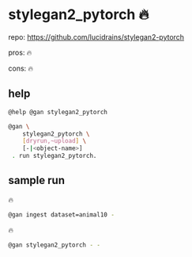 # stylegan2_pytorch 🔥

repo: https://github.com/lucidrains/stylegan2-pytorch

pros: 🔥

cons: 🔥

## help

```bash
@help @gan stylegan2_pytorch
```
```bash
@gan \
	stylegan2_pytorch \
	[dryrun,~upload] \
	[-|<object-name>]
 . run stylegan2_pytorch.
```

## sample run

🔥

```bash
@gan ingest dataset=animal10 -
```

🔥

```bash
@gan stylegan2_pytorch - -
```

